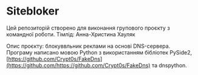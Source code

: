 # Sitebloker
Цей репозиторій створено для виконання групового проєкту з командної роботи.
Тімлід: Анна-Христина Хауляк

Опис проєкту: блокуввльник реклами на основі DNS-сервера. Програму написано мовою Python з використанням бібліотек PySide2,  [https://github.com/Crypt0s/FakeDns](https://github.com/https://github.com/Crypt0s/FakeDns) та dnspython.
